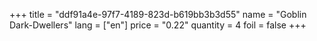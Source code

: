 +++
title = "ddf91a4e-97f7-4189-823d-b619bb3b3d55"
name = "Goblin Dark-Dwellers"
lang = ["en"]
price = "0.22"
quantity = 4
foil = false
+++
